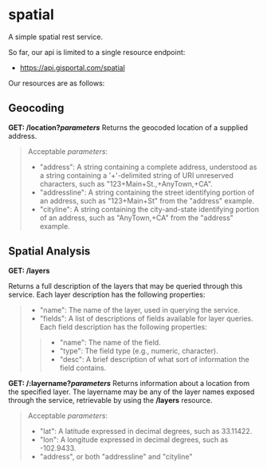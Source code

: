 spatial
=======

A simple spatial rest service.

So far, our api is limited to a single resource endpoint:

- https://api.gisportal.com/spatial

Our resources are as follows:

Geocoding
---------

**GET: /location?_parameters_**
Returns the geocoded location of a supplied address.
> Acceptable _parameters_:
>- "address": A string containing a complete address, understood as a string 
containing a '+'-delimited string of URI unreserved characters, such as 
"123+Main+St.,+AnyTown,+CA".
>- "addressline": A string containing the street identifying portion of an 
address, such as "123+Main+St" from the "address" example.
>- "cityline": A string containing the city-and-state identifying portion of 
an address, such as "AnyTown,+CA" from the "address" example.

Spatial Analysis
----------------

**GET: /layers**

Returns a full description of the layers that may be queried through this 
service. Each layer description has the following properties:
>- "name": The name of the layer, used in querying the service.
>- "fields": A list of descriptions of fields available for layer queries. Each
field description has the following properties:
>>- "name": The name of the field.
>>- "type": The field type (e.g., numeric, character).
>>- "desc": A brief description of what sort of information the field contains.

**GET: /:layername?_parameters_**
Returns information about a location from the specified layer. The layername 
may be any of the layer names exposed through the service, retrievable by 
using the **/layers** resource.
> Acceptable _parameters_:
>- "lat": A latitude expressed in decimal degrees, such as 33.11422.
>- "lon": A longitude expressed in decimal degrees, such as -102.9433.
>- "address", or both "addressline" and "cityline"

